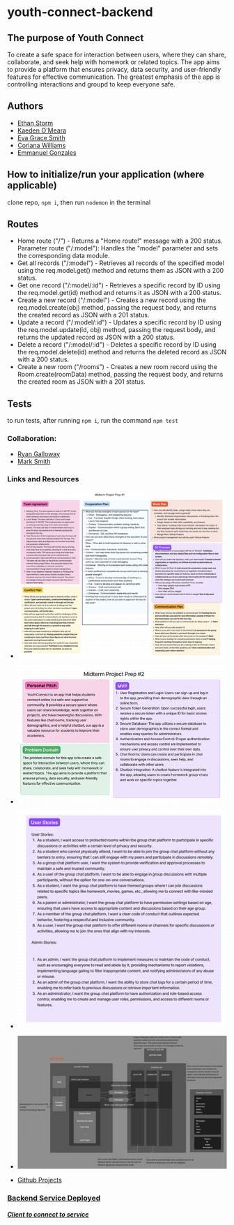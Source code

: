 # youth-connect-backend

## The purpose of Youth Connect
To create a safe space for interaction between users, where they can share, collaborate, and seek help with homework or related topics. The app aims to provide a platform that ensures privacy, data security, and user-friendly features for effective communication. The greatest emphasis of the app is controlling interactions and groupd to keep everyone safe.

## Authors
- [Ethan Storm](https://github.com/ShadowDraco)
- [Kaeden O'Meara](https://github.com/KaedenOC)
- [Eva Grace Smith](https://github.com/EvaGraceSmith)
- [Coriana Williams](https://github.com/Coriana1)
- [Emmanuel Gonzales](https://github.com/Emmanuel-Gonzales)

## How to initialize/run your application (where applicable)
clone repo, `npm i`, then run `nodemon` in the terminal

## Routes
- Home route ("/") - Returns a "Home route!" message with a 200 status.
Parameter route ("/:model"): Handles the "model" parameter and sets the corresponding data module.
- Get all records ("/:model") - Retrieves all records of the specified model using the req.model.get() method and returns them as JSON with a 200 status.
- Get one record ("/:model/:id") - Retrieves a specific record by ID using the req.model.get(id) method and returns it as JSON with a 200 status.
- Create a new record ("/:model") - Creates a new record using the req.model.create(obj) method, passing the request body, and returns the created record as JSON with a 201 status.
- Update a record ("/:model/:id") - Updates a specific record by ID using the req.model.update(id, obj) method, passing the request body, and returns the updated record as JSON with a 200 status.
- Delete a record ("/:model/:id") - Deletes a specific record by ID using the req.model.delete(id) method and returns the deleted record as JSON with a 200 status.
- Create a new room ("/rooms") - Creates a new room record using the Room.create(roomData) method, passing the request body, and returns the created room as JSON with a 201 status.

## Tests
to run tests, after running `npm i`, run the command `npm test`
### Collaboration:
- [Ryan Galloway](https://github.com/rkgallaway)
- [Mark Smith](https://github.com/markmrsmith)
### Links and Resources
- ![Project Prep #1](./assets/Projectprep1.png)
- ![Project Prep #2](./assets/Projectprep2.png)
- ![Project Prep #4](./assets/Projectprep4.png)
- ![UML](./assets/UML.png)

- [Github Projects](https://github.com/orgs/YouthConnect/projects/1/views/1)

### [Backend Service Deployed](https://youth-connect-backend.onrender.com/)

##### [Client to connect to service](https://github.com/ShadowDraco/youth-connect-backend-client)
